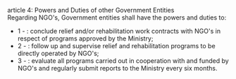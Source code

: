 article 4: Powers and Duties of other Government Entities   
Regarding NGO&#39;s, Government entities shall have the powers and duties to:   
<ul>
			<li>1 - : conclude relief and&#x2F;or rehabilitation work contracts with NGO&#39;s in respect of programs approved by the Ministry; <ul>
			</ul></li>			<li>2 - : follow up and supervise relief and rehabilitation programs to be directly operated by NGO&#39;s; <ul>
			</ul></li>			<li>3 - : evaluate all programs carried out in cooperation with and funded by NGO&#39;s and regularly submit reports to the Ministry every six months. <ul>
			</ul></li></ul>